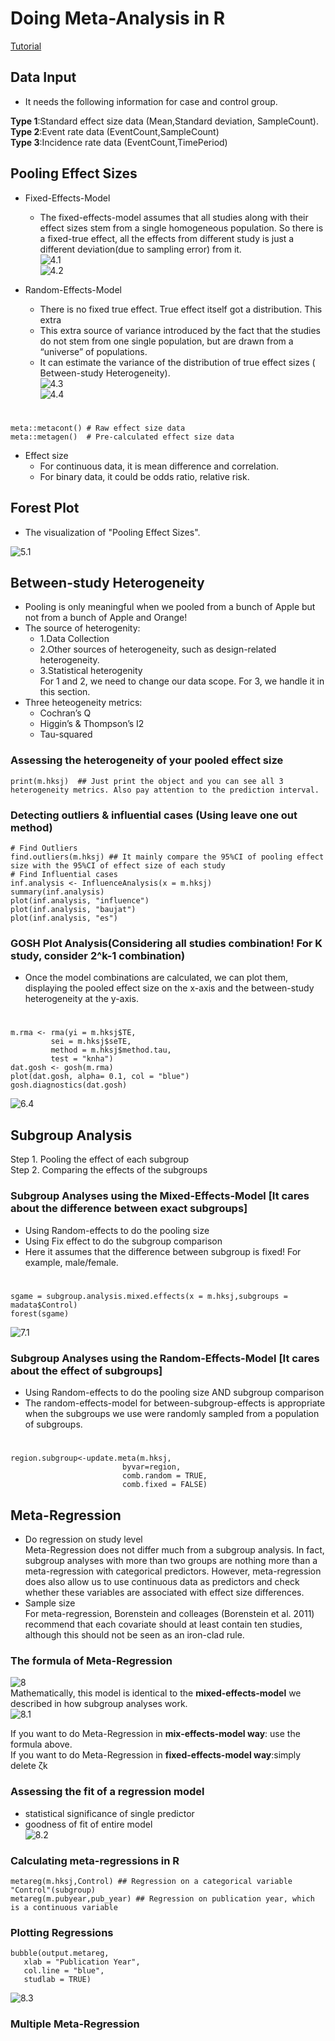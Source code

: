 # Doing Meta-Analysis in R
[Tutorial](https://bookdown.org/MathiasHarrer/Doing_Meta_Analysis_in_R/detecting-outliers-influential-cases.html)

## Data Input
* It needs the following information for case and control group.  

**Type 1**:Standard effect size data (Mean,Standard deviation, SampleCount).   
**Type 2**:Event rate data (EventCount,SampleCount)  
**Type 3**:Incidence rate data (EventCount,TimePeriod)


## Pooling Effect Sizes
* Fixed-Effects-Model  
	- The fixed-effects-model assumes that all studies along with their effect sizes stem from a single homogeneous population. So there is a fixed-true effect, all the effects from different study is just a different deviation(due to sampling error) from it.  
	![4.1](https://github.com/zhukuixi/AshenOne/blob/master/MetaAnalysisInR/img/4.1.png)  
    ![4.2](https://github.com/zhukuixi/AshenOne/blob/master/MetaAnalysisInR/img/4.2.png)

* Random-Effects-Model
	- There is no fixed true effect. True effect itself got a distribution. This extra
	- This extra source of variance introduced by the fact that the studies do not stem from one single population,     but are drawn from a “universe” of populations.
	- It can estimate the variance of the distribution of true effect sizes ( Between-study Heterogeneity).  
	![4.3](https://github.com/zhukuixi/AshenOne/blob/master/MetaAnalysisInR/img/4.3.png)    
	![4.4](https://github.com/zhukuixi/AshenOne/blob/master/MetaAnalysisInR/img/4.4.png)  
# 
	meta::metacont() # Raw effect size data
	meta::metagen()  # Pre-calculated effect size data

* Effect size  
	- For continuous data, it is mean difference and correlation.
	- For binary data, it could be odds ratio, relative risk.

## Forest Plot 
* The visualization of "Pooling Effect Sizes".

![5.1](https://github.com/zhukuixi/AshenOne/blob/master/MetaAnalysisInR/img/5.1.png)  


## Between-study Heterogeneity
 -  Pooling is only meaningful when we pooled from a bunch of Apple but not from a bunch of Apple and Orange!
 -  The source of heterogenity:
	 -  1.Data Collection
	 -  2.Other sources of heterogeneity, such as design-related heterogeneity.
	 -  3.Statistical heterogenity  
	For 1 and 2, we need to change our data scope.
	For 3, we handle it in this section.
 - Three heteogeneity metrics:
	- Cochran’s Q
	- Higgin’s & Thompson’s I2
	- Tau-squared

### Assessing the heterogeneity of your pooled effect size
	print(m.hksj)  ## Just print the object and you can see all 3 heterogeneity metrics. Also pay attention to the prediction interval.


### Detecting outliers & influential cases (Using leave one out method)
	# Find Outliers
	find.outliers(m.hksj) ## It mainly compare the 95%CI of pooling effect size with the 95%CI of effect size of each study
	# Find Influential cases
	inf.analysis <- InfluenceAnalysis(x = m.hksj)  
	summary(inf.analysis)
	plot(inf.analysis, "influence")
	plot(inf.analysis, "baujat")
	plot(inf.analysis, "es")
 
### GOSH Plot Analysis(Considering all studies combination! For K study, consider 2^k-1 combination)
* Once the model combinations are calculated, we can plot them, displaying the pooled effect size on the x-axis and the between-study heterogeneity at the y-axis.  
#  
	
	m.rma <- rma(yi = m.hksj$TE, 
             sei = m.hksj$seTE,
             method = m.hksj$method.tau,
             test = "knha")
	dat.gosh <- gosh(m.rma)
	plot(dat.gosh, alpha= 0.1, col = "blue")
	gosh.diagnostics(dat.gosh)
![6.4](https://github.com/zhukuixi/AshenOne/blob/master/MetaAnalysisInR/img/6.4.png)  


## Subgroup Analysis
Step 1. Pooling the effect of each subgroup  
Step 2. Comparing the effects of the subgroups


### Subgroup Analyses using the Mixed-Effects-Model  [It cares about the difference between exact subgroups]
* Using Random-effects to do the pooling size  
* Using Fix effect to do the subgroup comparison  
* Here it assumes that the difference between subgroup is fixed! For example, male/female.

#
	sgame = subgroup.analysis.mixed.effects(x = m.hksj,subgroups = madata$Control)
	forest(sgame)
![7.1](https://github.com/zhukuixi/AshenOne/blob/master/MetaAnalysisInR/img/7.1.png)
  
### Subgroup Analyses using the Random-Effects-Model  [It cares about the effect of subgroups]
* Using Random-effects to do the pooling size AND subgroup comparison    
* The random-effects-model for between-subgroup-effects is appropriate when the subgroups we use were randomly sampled from a population of subgroups.
#
	region.subgroup<-update.meta(m.hksj, 
                             byvar=region, 
                             comb.random = TRUE, 
                             comb.fixed = FALSE)

## Meta-Regression
* Do regression on study level  
Meta-Regression does not differ much from a subgroup analysis. In fact, subgroup analyses with more than two groups are nothing more than a meta-regression with categorical predictors. However, meta-regression does also allow us to use continuous data as predictors and check whether these variables are associated with effect size differences.  
* Sample size  
For meta-regression, Borenstein and colleages (Borenstein et al. 2011) recommend that each covariate should at least contain ten studies, although this should not be seen as an iron-clad rule.


### The formula of Meta-Regression
![8](https://github.com/zhukuixi/AshenOne/blob/master/MetaAnalysisInR/img/8.png)  
Mathematically, this model is identical to the **mixed-effects-model** we described in how subgroup analyses work.  
![8.1](https://github.com/zhukuixi/AshenOne/blob/master/MetaAnalysisInR/img/8.1.png)

If you want to do Meta-Regression in **mix-effects-model way**: use the formula above.  
If you want to do Meta-Regression in **fixed-effects-model way**:simply delete ζk   

### Assessing the fit of a regression model  
* statistical significance of single predictor
* goodness of fit of entire model   
![8.2](https://github.com/zhukuixi/AshenOne/blob/master/MetaAnalysisInR/img/8.2.png)

### Calculating meta-regressions in R
	metareg(m.hksj,Control) ## Regression on a categorical variable "Control"(subgroup)
	metareg(m.pubyear,pub_year) ## Regression on publication year, which is a continuous variable

### Plotting Regressions
	bubble(output.metareg,
       xlab = "Publication Year",
       col.line = "blue",
       studlab = TRUE)
![8.3](https://github.com/zhukuixi/AshenOne/blob/master/MetaAnalysisInR/img/8.3.png)

### Multiple Meta-Regression